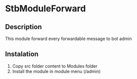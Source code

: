 # StbModuleForward
## Description
This module forward every forwardable message to bot admin
## Instalation
1) Copy src folder content to Modules folder
2) Install the module in module menu (/admin)
